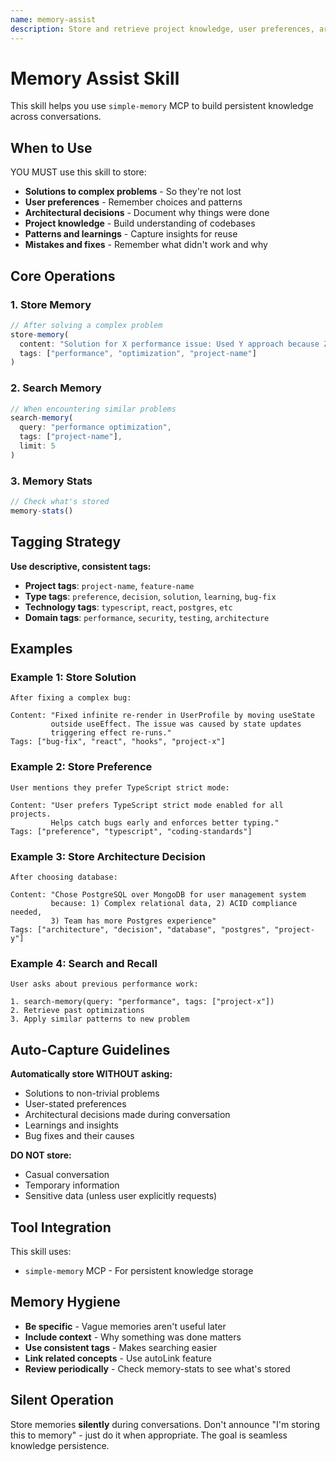 ```yaml
---
name: memory-assist
description: Store and retrieve project knowledge, user preferences, architectural decisions, and solutions using simple-memory MCP. Use after solving complex problems or learning new information.
---
```


# Memory Assist Skill

This skill helps you use `simple-memory` MCP to build persistent knowledge across conversations.

## When to Use

YOU MUST use this skill to store:

- **Solutions to complex problems** - So they're not lost
- **User preferences** - Remember choices and patterns
- **Architectural decisions** - Document why things were done
- **Project knowledge** - Build understanding of codebases
- **Patterns and learnings** - Capture insights for reuse
- **Mistakes and fixes** - Remember what didn't work and why

## Core Operations

### 1. Store Memory
```javascript
// After solving a complex problem
store-memory(
  content: "Solution for X performance issue: Used Y approach because Z",
  tags: ["performance", "optimization", "project-name"]
)
```

### 2. Search Memory
```javascript
// When encountering similar problems
search-memory(
  query: "performance optimization",
  tags: ["project-name"],
  limit: 5
)
```

### 3. Memory Stats
```javascript
// Check what's stored
memory-stats()
```

## Tagging Strategy

**Use descriptive, consistent tags:**

- **Project tags**: `project-name`, `feature-name`
- **Type tags**: `preference`, `decision`, `solution`, `learning`, `bug-fix`
- **Technology tags**: `typescript`, `react`, `postgres`, `etc`
- **Domain tags**: `performance`, `security`, `testing`, `architecture`

## Examples

### Example 1: Store Solution
```
After fixing a complex bug:

Content: "Fixed infinite re-render in UserProfile by moving useState
         outside useEffect. The issue was caused by state updates
         triggering effect re-runs."
Tags: ["bug-fix", "react", "hooks", "project-x"]
```

### Example 2: Store Preference
```
User mentions they prefer TypeScript strict mode:

Content: "User prefers TypeScript strict mode enabled for all projects.
         Helps catch bugs early and enforces better typing."
Tags: ["preference", "typescript", "coding-standards"]
```

### Example 3: Store Architecture Decision
```
After choosing database:

Content: "Chose PostgreSQL over MongoDB for user management system
         because: 1) Complex relational data, 2) ACID compliance needed,
         3) Team has more Postgres experience"
Tags: ["architecture", "decision", "database", "postgres", "project-y"]
```

### Example 4: Search and Recall
```
User asks about previous performance work:

1. search-memory(query: "performance", tags: ["project-x"])
2. Retrieve past optimizations
3. Apply similar patterns to new problem
```

## Auto-Capture Guidelines

**Automatically store WITHOUT asking:**
- Solutions to non-trivial problems
- User-stated preferences
- Architectural decisions made during conversation
- Learnings and insights
- Bug fixes and their causes

**DO NOT store:**
- Casual conversation
- Temporary information
- Sensitive data (unless user explicitly requests)

## Tool Integration

This skill uses:
- `simple-memory` MCP - For persistent knowledge storage

## Memory Hygiene

- **Be specific** - Vague memories aren't useful later
- **Include context** - Why something was done matters
- **Use consistent tags** - Makes searching easier
- **Link related concepts** - Use autoLink feature
- **Review periodically** - Check memory-stats to see what's stored

## Silent Operation

Store memories **silently** during conversations. Don't announce "I'm storing this to memory" - just do it when appropriate. The goal is seamless knowledge persistence.
